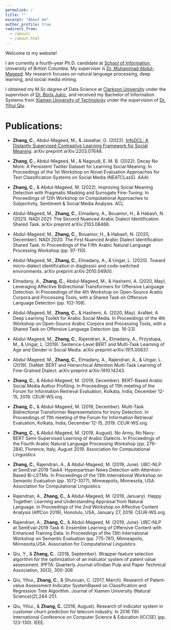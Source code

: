 ```yaml
---
permalink: /
title: ""
excerpt: "About me"
author_profile: true
redirect_from: 
  - /about/
  - /about.html
---
```

Welcome to my website!

I am currently a fourth-year Ph.D. candidate at [School of Information](https://ischool.ubc.ca/), University of British Columbia. My superviser is [Dr. Muhammad Abdul-Mageed](https://mageed.arts.ubc.ca/). My research focuses on natural language processing, deep learning, and social media mining. 

I obtained my M.Sc degree of Data Science at [Clarkson University](https://www.clarkson.edu/) under the supervison of [Dr. Boris Jukic](https://www.clarkson.edu/people/boris-jukic), and received my Bachelor of Information Systems from [Xiamen University of Technology](http://english.xmut.edu.cn/) under the supervision of [Dr. Yihui Qiu](https://jgxy.xmut.edu.cn/info/1061/4290.htm). 

# Publications:
* **Zhang, C.**, Abdul-Mageed, M., & Jawahar, G. (2022). [InfoDCL: A Distantly Supervised Contrastive Learning Framework for Social Meaning](https://arxiv.org/abs/2203.07648). arXiv preprint arXiv:2203.07648.

* **Zhang, C.**, Abdul-Mageed, M., & Nagoudi, E. M. B. (2022). Decay No More: A Persistent Twitter Dataset for Learning Social Meaning. In Proceedings of the 1st Workshop on Novel Evaluation Approaches for Text Classification Systems on Social Media (NEATCLasS). AAAI.

* **Zhang, C.**, & Abdul-Mageed, M. (2022). Improving Social Meaning Detection with Pragmatic Masking and Surrogate Fine-Tuning. In Proceedings of 12th Workshop on Computational Approaches to Subjectivity, Sentiment & Social Media Analysis. ACL

* Abdul-Mageed, M., **Zhang, C.**, Elmadany, A., Bouamor, H., & Habash, N. (2021). NADI 2021: The Second Nuanced Arabic Dialect Identification Shared Task. arXiv preprint arXiv:2103.08466.

* Abdul-Mageed, M., **Zhang, C.**, Bouamor, H., & Habash, N. (2020, December). NADI 2020: The First Nuanced Arabic Dialect Identification Shared Task. In Proceedings of the Fifth Arabic Natural Language Processing Workshop (pp. 97-110).

* Abdul-Mageed, M., **Zhang, C.**, Elmadany, A., & Ungar, L. (2020). Toward micro-dialect identification in diaglossic and code-switched environments. arXiv preprint arXiv:2010.04900.

* Elmadany, A., **Zhang, C.**, Abdul-Mageed, M., & Hashemi, A. (2020, May). Leveraging Affective Bidirectional Transformers for Offensive Language Detection. In Proceedings of the 4th Workshop on Open-Source Arabic Corpora and Processing Tools, with a Shared Task on Offensive Language Detection (pp. 102-108).

* Abdul-Mageed, M., **Zhang, C.**, & Hashemi, A. (2020, May). AraNet: A Deep Learning Toolkit for Arabic Social Media. In Proceedings of the 4th Workshop on Open-Source Arabic Corpora and Processing Tools, with a Shared Task on Offensive Language Detection (pp. 16-23).

* Abdul-Mageed, M., **Zhang, C.**, Rajendran, A., Elmadany, A., Przystupa, M., & Ungar, L. (2019). Sentence-Level BERT and Multi-Task Learning of Age and Gender in Social Media. arXiv preprint arXiv:1911.00637.

* Abdul-Mageed, M., **Zhang, C.**, Elmadany, A., Rajendran, A., & Ungar, L. (2019). DiaNet: BERT and Hierarchical Attention Multi-Task Learning of Fine-Grained Dialect. arXiv preprint arXiv:1910.14243.

* **Zhang, C.**, & Abdul-Mageed, M. (2019, December). BERT-Based Arabic Social Media Author Profiling. In Proceedings of 11th meeting of the Forum for Information Retrieval Evaluation, Kolkata, India, December 12-15, 2019. CEUR-WS.org.

* **Zhang, C.**, & Abdul-Mageed, M. (2019, December). Multi-Task Bidirectional Transformer Representations for Irony Detection. In Proceedings of 11th meeting of the Forum for Information Retrieval Evaluation, Kolkata, India, December 12-15, 2019. CEUR-WS.org.

* **Zhang, C.**, & Abdul-Mageed, M. (2019, August). No Army, No Navy: BERT Semi-Supervised Learning of Arabic Dialects. In Proceedings of the Fourth Arabic Natural Language Processing Workshop (pp. 279-284), Florence, Italy, August 2019. Association for Computational Linguistics

* **Zhang, C.**, Rajendran, A., & Abdul-Mageed, M. (2019, June). UBC-NLP at SemEval-2019 Task4: Hyperpartisan News Detection with Attention-Based Bi-LSTMs. In Proceedings of the 13th International Workshop on Semantic Evaluation (pp. 1072-1077), Minneapolis, Minnesota, USA. Association for Computational Linguistics.

* Rajendran, A., **Zhang, C.**, & Abdul-Mageed, M. (2019, January). Happy Together: Learning and Understanding Appraisal from Natural Language. In Proceedings of the 2nd Workshop on Affective Content Analysis (AffCon 2019), Honolulu, USA, January 27, 2019. CEUR-WS.org.

* Rajendran, A., **Zhang, C.**, & Abdul-Mageed, M. (2019, June). UBC-NLP at SemEval-2019 Task
6: Ensemble Learning of Offensive Content with Enhanced Training Data. In Proceedings of the 13th International Workshop on Semantic Evaluation (pp. 775-781), Minneapolis, Minnesota,USA. Association for Computational Linguistics.

* Qiu, Y., & **Zhang, C.**. (2018, September). Wrapper feature selection algorithm for the optimization of an indicator system of patent value assessment. IPPTA: Quarterly Journal ofIndian Pulp and Paper Technical Association, 30(3), 300-308

* Qiu, Yihui., **Zhang, C.**, & Shuixuan, C. (2017, March). Research of Patent-value Assessment Indicator SystemBased on Classification and Regression Tree Algorithm. Journal of Xiamen University (Natural Science)(2),244-251.

* Qiu, Yihui., & **Zhang, C.** (2016, August). Research of indicator system in customer churn prediction for telecom industry. In 2016 11th International Conference on Computer Science & Education (ICCSE) (pp. 123-130). IEEE.
